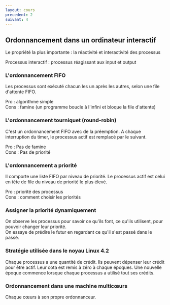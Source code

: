 ```yaml
---
layout: cours
precedent: 2
suivant: 4
---
```


## Ordonnancement dans un ordinateur interactif

Le propriété la plus importante : la réactivité et interactivité des processus

Processus interactif : processus réagissant aux input et output

### L'ordonnancement FIFO

Les processus sont exécuté chacun les un après les autres, selon une file d'attente FIFO.

Pro : algorithme simple  
Cons : famine (un programme boucle à l'infini et bloque la file d'attente)


### L'ordonnancement tourniquet (round-robin)

C'est un ordonnancement FIFO avec de la préemption. A chaque interruption du timer, le processus actif est remplacé par le suivant.

Pro : Pas de famine  
Cons : Pas de priorité

### L'ordonnancement a priorité

Il comporte une liste FIFO par niveau de priorité. Le processus actif est celui en tête de file du niveau de priorité le plus élevé.

Pro : priorité des processus  
Cons : comment choisir les priorités

### Assigner la priorité dynamiquement

On observe les processus pour savoir ce qu'ils font, ce qu'ils utilisent, pour pouvoir changer leur priorité.  
On essaye de prédire le futur en regardant ce qu'il s'est passé dans le passé.

### Stratégie utilisée dans le noyau Linux 4.2

Chaque processus a une quantité de crédit. Ils peuvent dépenser leur crédit pour être actif. Leur cota est remis à zéro à chaque époques.
Une nouvelle époque commence lorsque chaque processus a utilisé tout ses crédits.

### Ordonnancement dans une machine multicœurs

Chaque cœurs à son propre ordonnanceur.
